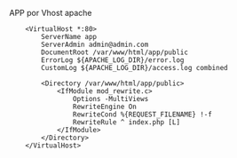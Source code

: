 APP por Vhost apache

        <VirtualHost *:80>
            ServerName app
            ServerAdmin admin@admin.com
            DocumentRoot /var/www/html/app/public
            ErrorLog ${APACHE_LOG_DIR}/error.log
            CustomLog ${APACHE_LOG_DIR}/access.log combined

            <Directory /var/www/html/app/public>
                <IfModule mod_rewrite.c>
                    Options -MultiViews
                    RewriteEngine On
                    RewriteCond %{REQUEST_FILENAME} !-f
                    RewriteRule ^ index.php [L]
                </IfModule>
            </Directory>
        </VirtualHost>
